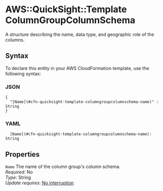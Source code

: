 # AWS::QuickSight::Template ColumnGroupColumnSchema<a name="aws-properties-quicksight-template-columngroupcolumnschema"></a>

A structure describing the name, data type, and geographic role of the columns\.

## Syntax<a name="aws-properties-quicksight-template-columngroupcolumnschema-syntax"></a>

To declare this entity in your AWS CloudFormation template, use the following syntax:

### JSON<a name="aws-properties-quicksight-template-columngroupcolumnschema-syntax.json"></a>

```
{
  "[Name](#cfn-quicksight-template-columngroupcolumnschema-name)" : String
}
```

### YAML<a name="aws-properties-quicksight-template-columngroupcolumnschema-syntax.yaml"></a>

```
  [Name](#cfn-quicksight-template-columngroupcolumnschema-name): String
```

## Properties<a name="aws-properties-quicksight-template-columngroupcolumnschema-properties"></a>

`Name` <a name="cfn-quicksight-template-columngroupcolumnschema-name"></a>
The name of the column group's column schema\.  
_Required_: No  
_Type_: String  
_Update requires_: [No interruption](https://docs.aws.amazon.com/AWSCloudFormation/latest/UserGuide/using-cfn-updating-stacks-update-behaviors.html#update-no-interrupt)
